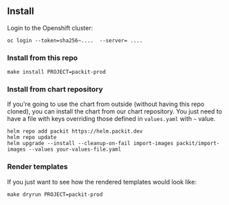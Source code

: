 ## Install

Login to the Openshift cluster:

    oc login --token=sha256~....  --server= ....

### Install from this repo

    make install PROJECT=packit-prod

### Install from chart repository

If you're going to use the chart from outside (without having this repo cloned),
you can install the chart from our chart repository. You just need to have a file
with keys overriding those defined in `values.yaml` with `~` value.

    helm repo add packit https://helm.packit.dev
    helm repo update
    helm upgrade --install --cleanup-on-fail import-images packit/import-images --values your-values-file.yaml

### Render templates

If you just want to see how the rendered templates would look like:

    make dryrun PROJECT=packit-prod
